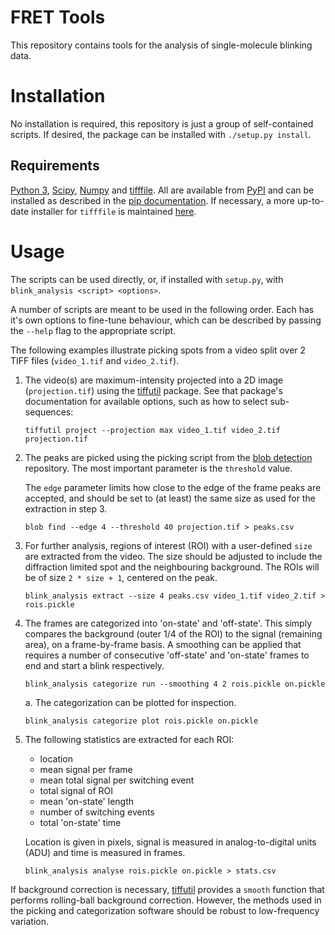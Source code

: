 # FRET Tools

This repository contains tools for the analysis of single-molecule blinking
data.

# Installation

No installation is required, this repository is just a group of self-contained
scripts. If desired, the package can be installed with `./setup.py install`.

## Requirements

[Python 3][python], [Scipy][scipy], [Numpy][numpy] and [tifffile][tifffile]. All
are available from [PyPI][pypi] and can be installed as described in the
[pip documentation][pip-install]. If necessary, a more up-to-date installer for
`tifffile` is maintained [here](https://github.com/kwohlfahrt/tifffile).

# Usage

The scripts can be used directly, or, if installed with `setup.py`, with
`blink_analysis <script> <options>`.

A number of scripts are meant to be used in the following order. Each has it's
own options to fine-tune behaviour, which can be described by passing the
`--help` flag to the appropriate script.

The following examples illustrate picking spots from a video split over 2 TIFF
files (`video_1.tif` and `video_2.tif`).

1. The video(s) are maximum-intensity projected into a 2D image
   (`projection.tif`) using the [tiffutil][tiffutil] package. See that package's
   documentation for available options, such as how to select sub-sequences:

   ```
   tiffutil project --projection max video_1.tif video_2.tif projection.tif
   ```

2. The peaks are picked using the picking script from
   the [blob detection][blob-detection] repository. The most important parameter
   is the `threshold` value.

   The `edge` parameter limits how close to the edge of the frame peaks are
   accepted, and should be set to (at least) the same size as used for the
   extraction in step 3.
   
   ```
   blob find --edge 4 --threshold 40 projection.tif > peaks.csv
   ```
   
3. For further analysis, regions of interest (ROI) with a user-defined `size`
   are extracted from the video. The size should be adjusted to include the
   diffraction limited spot and the neighbouring background. The ROIs will be of
   size `2 * size + 1`, centered on the peak.

   ```
   blink_analysis extract --size 4 peaks.csv video_1.tif video_2.tif > rois.pickle
   ```
   
4. The frames are categorized into 'on-state' and 'off-state'. This simply
   compares the background (outer 1/4 of the ROI) to the signal (remaining
   area), on a frame-by-frame basis. A smoothing can be applied that requires a
   number of consecutive 'off-state' and 'on-state' frames to end and start a
   blink respectively.

   ```
   blink_analysis categorize run --smoothing 4 2 rois.pickle on.pickle
   ```

   a. The categorization can be plotted for inspection.

      ```
      blink_analysis categorize plot rois.pickle on.pickle
      ```

5. The following statistics are extracted for each ROI:

   - location
   - mean signal per frame
   - mean total signal per switching event
   - total signal of ROI
   - mean 'on-state' length
   - number of switching events
   - total 'on-state' time

   Location is given in pixels, signal is measured in analog-to-digital units
   (ADU) and time is measured in frames.

   ```
   blink_analysis analyse rois.pickle on.pickle > stats.csv
   ```

If background correction is necessary, [tiffutil][tiffutil] provides a `smooth`
function that performs rolling-ball background correction. However, the methods
used in the picking and categorization software should be robust to
low-frequency variation.

[python]: https://python.org
[scipy]: https://scipy.org
[numpy]: https://www.numpy.org
[tifffile]: http://www.lfd.uci.edu/~gohlke/code/tifffile.py.html
[matplotlib]: http://matplotlib.org
[skimage]: http://scikit-image.org
[skimage-log]: http://scikit-image.org/docs/dev/auto_examples/plot_blob.html#laplacian-of-gaussian-log
[pypi]: https://pypi.python.org/pypi
[pip-install]: https://pip.pypa.io/en/stable/user_guide/#installing-packages
[blob-detection]: https://github.com/TheLaueLab/blob-detection
[tiffutil]: https://github.com/TheLaueLab/tiffutil

